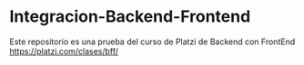 # Integracion-Backend-Frontend
Este repositorio es una prueba del curso de Platzi de Backend con FrontEnd https://platzi.com/clases/bff/
